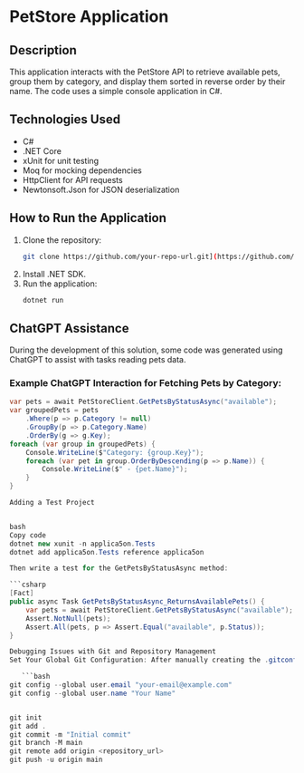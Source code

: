 # PetStore Application

## Description

This application interacts with the PetStore API to retrieve available pets, group them by category, and display them sorted in reverse order by their name. The code uses a simple console application in C#.

## Technologies Used

- C#
- .NET Core
- xUnit for unit testing
- Moq for mocking dependencies
- HttpClient for API requests
- Newtonsoft.Json for JSON deserialization

## How to Run the Application

1. Clone the repository:
   ```bash
   git clone https://github.com/your-repo-url.git](https://github.com/amarta-lohano/PetStoreApp.git
2. Install .NET SDK.
3. Run the application:
   ```bash
   dotnet run
## ChatGPT Assistance

During the development of this solution, some code was generated using ChatGPT to assist with tasks reading pets data.

### Example ChatGPT Interaction for Fetching Pets by Category:


```csharp
var pets = await PetStoreClient.GetPetsByStatusAsync("available");  
var groupedPets = pets  
    .Where(p => p.Category != null)  
    .GroupBy(p => p.Category.Name)  
    .OrderBy(g => g.Key);  
foreach (var group in groupedPets) {  
    Console.WriteLine($"Category: {group.Key}");  
    foreach (var pet in group.OrderByDescending(p => p.Name)) {  
        Console.WriteLine($" - {pet.Name}");  
    }  
}  

Adding a Test Project


bash
Copy code
dotnet new xunit -n applica5on.Tests  
dotnet add applica5on.Tests reference applica5on

Then write a test for the GetPetsByStatusAsync method:

```csharp
[Fact]  
public async Task GetPetsByStatusAsync_ReturnsAvailablePets() {  
    var pets = await PetStoreClient.GetPetsByStatusAsync("available");  
    Assert.NotNull(pets);  
    Assert.All(pets, p => Assert.Equal("available", p.Status));  
}

Debugging Issues with Git and Repository Management
Set Your Global Git Configuration: After manually creating the .gitconfig file, open Git Bash or Command Prompt and run the following commands:

   ```bash
git config --global user.email "your-email@example.com"
git config --global user.name "Your Name"


git init  
git add .  
git commit -m "Initial commit"  
git branch -M main  
git remote add origin <repository_url>  
git push -u origin main  
